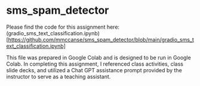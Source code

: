 # sms_spam_detector

Please find the code for this assignment here: (gradio_sms_text_classification.ipynb)[https://github.com/mmccanse/sms_spam_detector/blob/main/gradio_sms_text_classification.ipynb]

This file was prepared in Google Colab and is designed to be run in Google Colab. In completing this assignment, I referenced class activities, class slide decks, and utilized a Chat GPT assistance prompt provided by the instructor to serve as a teaching assistant.
